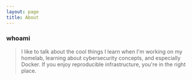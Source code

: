 ```yaml
---
layout: page
title: About
---
```



<h3> whoami </h3>

> I like to talk about the cool things I learn when I'm working on my homelab, learning about cybersecurity concepts, and especially Docker. If you enjoy reproducible infrastructure, you're in the right place. 
